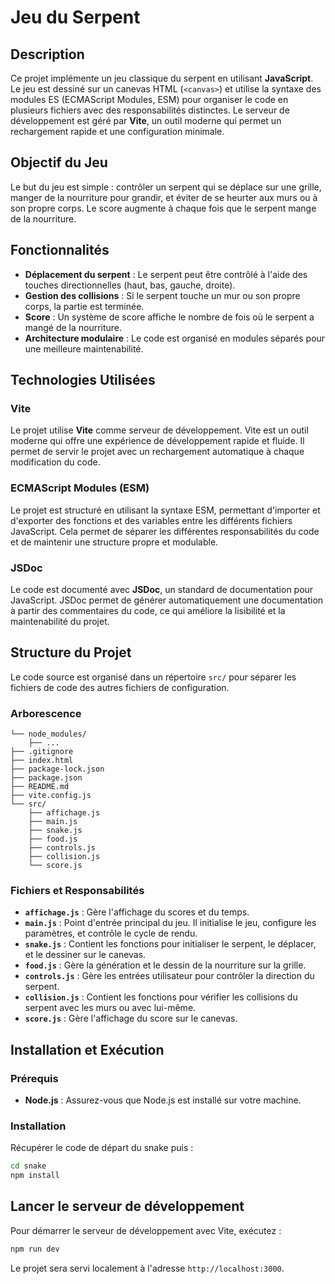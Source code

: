 # Jeu du Serpent

## Description

Ce projet implémente un jeu classique du serpent en utilisant **JavaScript**. Le jeu est dessiné sur un canevas HTML (`<canvas>`) et utilise la syntaxe des modules ES (ECMAScript Modules, ESM) pour organiser le code en plusieurs fichiers avec des responsabilités distinctes. Le serveur de développement est géré par **Vite**, un outil moderne qui permet un rechargement rapide et une configuration minimale.

## Objectif du Jeu

Le but du jeu est simple : contrôler un serpent qui se déplace sur une grille, manger de la nourriture pour grandir, et éviter de se heurter aux murs ou à son propre corps. Le score augmente à chaque fois que le serpent mange de la nourriture.

## Fonctionnalités

- **Déplacement du serpent** : Le serpent peut être contrôlé à l'aide des touches directionnelles (haut, bas, gauche, droite).
- **Gestion des collisions** : Si le serpent touche un mur ou son propre corps, la partie est terminée.
- **Score** : Un système de score affiche le nombre de fois où le serpent a mangé de la nourriture.
- **Architecture modulaire** : Le code est organisé en modules séparés pour une meilleure maintenabilité.

## Technologies Utilisées

### Vite

Le projet utilise **Vite** comme serveur de développement. Vite est un outil moderne qui offre une expérience de développement rapide et fluide. Il permet de servir le projet avec un rechargement automatique à chaque modification du code.

### ECMAScript Modules (ESM)

Le projet est structuré en utilisant la syntaxe ESM, permettant d'importer et d'exporter des fonctions et des variables entre les différents fichiers JavaScript. Cela permet de séparer les différentes responsabilités du code et de maintenir une structure propre et modulable.

### JSDoc

Le code est documenté avec **JSDoc**, un standard de documentation pour JavaScript. JSDoc permet de générer automatiquement une documentation à partir des commentaires du code, ce qui améliore la lisibilité et la maintenabilité du projet.

## Structure du Projet

Le code source est organisé dans un répertoire `src/` pour séparer les fichiers de code des autres fichiers de configuration.

### Arborescence

```
└── node_modules/
    ├── ...
├── .gitignore
├── index.html
├── package-lock.json
├── package.json
├── README.md
├── vite.config.js
└── src/
    ├── affichage.js
    ├── main.js
    ├── snake.js
    ├── food.js
    ├── controls.js
    ├── collision.js
    └── score.js
```

### Fichiers et Responsabilités
- **`affichage.js`** : Gère l'affichage du scores et du temps.
- **`main.js`** : Point d'entrée principal du jeu. Il initialise le jeu, configure les paramètres, et contrôle le cycle de rendu.
- **`snake.js`** : Contient les fonctions pour initialiser le serpent, le déplacer, et le dessiner sur le canevas.
- **`food.js`** : Gère la génération et le dessin de la nourriture sur la grille.
- **`controls.js`** : Gère les entrées utilisateur pour contrôler la direction du serpent.
- **`collision.js`** : Contient les fonctions pour vérifier les collisions du serpent avec les murs ou avec lui-même.
- **`score.js`** : Gère l'affichage du score sur le canevas.

## Installation et Exécution

### Prérequis

- **Node.js** : Assurez-vous que Node.js est installé sur votre machine.

### Installation

Récupérer le code de départ du snake puis :

```bash
cd snake
npm install
```

## Lancer le serveur de développement

Pour démarrer le serveur de développement avec Vite, exécutez :

```bash
npm run dev
```

Le projet sera servi localement à l'adresse `http://localhost:3000`.
